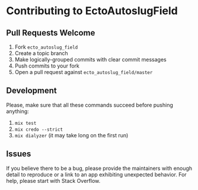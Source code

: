 # Contributing to EctoAutoslugField

## Pull Requests Welcome
1. Fork `ecto_autoslug_field`
2. Create a topic branch
3. Make logically-grouped commits with clear commit messages
4. Push commits to your fork
5. Open a pull request against `ecto_autoslug_field/master`

## Development

Please, make sure that all these commands succeed before pushing anything:

1. `mix test`
2. `mix credo --strict`
3. `mix dialyzer` (it may take long on the first run)

## Issues

If you believe there to be a bug, please provide the maintainers with enough
detail to reproduce or a link to an app exhibiting unexpected behavior. For
help, please start with Stack Overflow.
